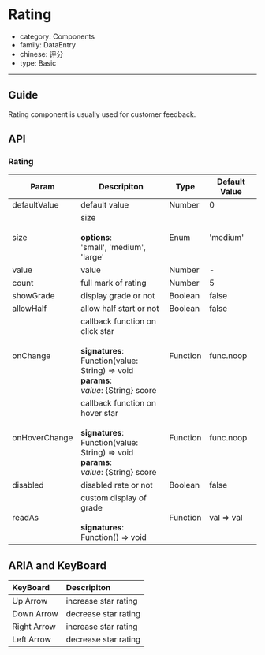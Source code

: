 # Rating

-   category: Components
-   family: DataEntry
-   chinese: 评分
-   type: Basic

---

## Guide

Rating component is usually used for customer feedback.

## API

### Rating

| Param | Descripiton  | Type  | Default Value |
| ------------ | -------------------------------------------------------------------------------------------------- | -------- | --------- |
| defaultValue | default value                                                                                                | Number   | 0         |
| size         | size<br><br>**options**:<br>'small', 'medium', 'large'                                                   | Enum     | 'medium'  |
| value        | value                                                                                                  | Number   | -         |
| count        | full mark of rating                                                                                              | Number   | 5         |
| showGrade    | display grade or not                                                                                         | Boolean  | false     |
| allowHalf    | allow half start or not                                                                                         | Boolean  | false     |
| onChange     | callback function on click star<br><br>**signatures**:<br>Function(value: String) => void<br>**params**:<br>_value_: {String} score | Function | func.noop |
| onHoverChange     | callback function on hover star<br><br>**signatures**:<br>Function(value: String) => void<br>**params**:<br>_value_: {String} score | Function | func.noop |
| disabled     | disabled rate or not                                                                                               | Boolean  | false     |
| readAs        | custom display of grade<br><br>**signatures**:<br>Function() => void                                                | Function | val => val |

## ARIA and KeyBoard

| KeyBoard          | Descripiton                              |
| :---------- | :------------------------------ |
| Up Arrow    | increase star rating                          |
| Down Arrow  | decrease star rating                          |
| Right Arrow | increase star rating |
| Left Arrow  | decrease star rating |
